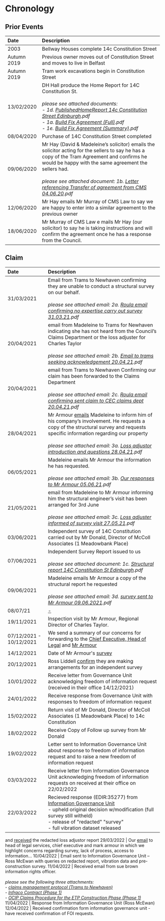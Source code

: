# Chronology

## Prior Events

 Date       | Description
 :---       | :---
 2003       | Bellway Houses complete 14c Constitution Street
Autumn 2019 | Previous owner moves out of Constitution Street and moves to live in Belfast
Autumn 2019 | Tram work excavations begin in Constitution Street
13/02/2020  | DH Hall produce the Home Report for 14C Constitution St.<br><br>*please see attached documents:<br>- 1d. [PublishedHomeReport 14c Constitution Street Edinburgh](https://drive.google.com/file/d/1KYnas9RQwc813j1KxsiE7Q7288p9ttpx/view?usp=sharing).pdf<br>- 1a. [Build Fix Agreement (Full)](https://drive.google.com/file/d/1axehK0ypbzVRB6buLxKXa91GnoMiuMyj/view?usp=sharing).pdf<br>- 1e. [Build Fix Agreement (Summary)](https://drive.google.com/file/d/1axehK0ypbzVRB6buLxKXa91GnoMiuMyj/view?usp=sharing).pdf*
08/04/2020 | Purchase of 14C Constitution Street completed
09/06/2020 | Mr Hay (David & Madeleine’s solicitor) emails the solicitor acting for the sellers to say he has a copy of the Tram Agreement and confirms he would be happy with the same agreement the sellers had.<br><br>*please see attached document: 1b. [Letter referencing Transfer of agreement from CMS 04.06.20](https://drive.google.com/file/d/1_GoQjY4xUPKNReH9s1suqDZEg0VXoIse/view?usp=sharing).pdf*
12/06/2020 | Mr Hay emails Mr Murray of CMS Law to say we are happy to enter into a similar agreement to the previous owner
18/06/2020 | Mr Murray of CMS Law e mails Mr Hay (our solicitor) to say he is taking instructions and will confirm the agreement once he has a response from the Council.

## Claim

Date       | Description
:---       | :---
31/03/2021 | Email from Trams to Newhaven confirming they are unable to conduct a structural survey on our behalf.<br><br>*please see attached email: 2a. [Roula email confirming no expertise carry out survey 31.03.21](https://drive.google.com/file/d/1A_MqgrRMiuVzmLzzZADwEOSp9KSum84m/view?usp=sharing).pdf*
20/04/2021 | email from Madeleine to Trams for Newhaven indicating she has not heard from the Council’s Claims Department or the loss adjuster for Charles Taylor<br><br>*please see attached email: 2b. [Email to trams seeking acknowledgement 20.04.21](https://drive.google.com/file/d/1CdC3r2iISO-XlJ0kEuIIuS3FXrEtr0qh/view?usp=sharing).pdf*
20/04/2021 | email from Trams to Newhaven Confirming our claim has been forwarded to the Claims Department<br><br>*please see attached email: 2c. [Roula email confirming sent claim to CEC claims dept 20.04.21](https://drive.google.com/file/d/1G3dyQpPDkKtF1ZIvN0bNRybmMxc0eKUQ/view?usp=sharing).pdf*
28/04/2021 | Mr Armour [emails](https://drive.google.com/file/d/1W0B234Us9oVcOA1iuFtsY2WFCJmocw8M/view?usp=sharing) Madeleine to inform him of his company’s involvement.  He requests a copy of the  structural survey and requests specific information regarding our property<br><br>*please see attached email: 3a. [Loss adjustor introduction and questions 28.04.21](https://drive.google.com/file/d/1-vb59J1Qbch7ZI9cDGNHaLlWB7Ro8Wo1/view?usp=sharing).pdf*
06/05/2021 | Madeleine emails Mr Armour the information he has requested.<br><br>*please see attached email: 3b. [Our responses to Mr Armour 05.06.21](https://drive.google.com/file/d/1LXvKEPhydJm8P3aicSjDzdn8owTQEEh6/view?usp=sharing).pdf*
21/05/2021 | email from Madeleine to Mr Armour informing him the structural engineer’s visit has been arranged for 3rd June<br><br>*please see attached email: 3c. [Loss adjuster informed of survey visit 27.05.21](https://drive.google.com/file/d/18zoiGufURT9pnjOmBY1owP_fIf-7AvJK/view?usp=sharing).pdf*
03/06/2021 | Independent survey of 14C Constitution carried out by Mr Donald, Director of McColl Associates (1 Meadowbank Place)
07/06/2021 | Independent Survey Report issued to us<br><br>*please see attached document: 1c. [Structural report 14C Constitution St Edinburgh](https://drive.google.com/file/d/16tjLVnqsAN4-_qOWPmVTHxH2CIvtvF2p/view?usp=sharing).pdf*
09/06/2021 | Madeleine emails Mr Armour a copy of the structural report he requested<br><br>*please see attached email: 3d. [survey sent to Mr Armour 09.06.2021](https://drive.google.com/file/d/1_ttW67Be7nv0-moE2-Wb-8k0MgBJF1fq/view?usp=sharing).pdf*
08/07/21 | [-](https://drive.google.com/file/d/1bmMES3kZme937qWwIlNpMnX34nEhO-tD/view?usp=sharing)
19/11/2021 | Inspection visit by Mr Armour, Regional Director of Charles Taylor.
07/12/2021 - 10/12/2021 | We send a summary of our concerns for forwarding to the [Chief Executive, Head of Legal](https://drive.google.com/file/d/1wpINZT8Kwr3SD4JgY3X_LYNTAHts1vSo/view?usp=sharing) and [Mr Armour](https://drive.google.com/file/d/1Az9WtRcTsL7LsoXeq3ADaeJ8zhH3sNK9/view?usp=sharing)
14/12/2021 | Date of Mr Armour's [survey](https://drive.google.com/file/d/13rkYKQNkhUWkG64x8G0i9ip3C4h1FBPT/view?usp=sharing)
20/12/2021 | Ross Liddell [confirm](https://drive.google.com/file/d/1d71ovfBepJybVx8Tys9mIL60BAZHUg-c/view?usp=sharing) they are making arrangements for an independent survey
10/01/2022 | Receive letter from Governance Unit acknowledging freedom of information request (received in their office 14/12/2021)
24/01/2022 | Receive response from Governance Unit with responses to freedom of information request
15/02/2022 | Return visit of Mr Donald, Director of McColl Associates (1 Meadowbank Place) to 14c Constitution
18/02/2022 | Receive Copy of Follow up survey from Mr Donald
19/02/2022 | Letter sent to Information Governance Unit about response to freedom of information request and to raise a new freedom of information request 
03/03/2022 | Receive letter from Information Governance Unit acknowledging freedom of information requests on received at their office on 22/02/2022
22/03/2022 | Recieved response (EDIR:35277) from [Information Governance Unit](https://drive.google.com/file/d/1fION1LzR1SjUaSosBvBG5RocoVU4WAtL/view?usp=sharing)<br>- upheld original decision w/modification (full survey still witheld)<br>- release of "redacted" "survey"<br>- full vibration dataset released
and [received](https://drive.google.com/file/d/15NxguTT51wGbb344jeV49oTZrLNB7QCl/view?usp=sharing) the redacted loss adjustor report
29/03/2022 | Our [email](https://docs.google.com/document/d/1s_TdPM-f1yzGj7Y5HCi_QVMh1NV5qcqw/edit?usp=sharing&ouid=115287510660600847101&rtpof=true&sd=true) to head of legal services, chief executive and mark armour in which we highlight concerns regarding survey, lack of process, access to information...
10/04/2022 | Email sent to Information Governance Unit – Ross McEwan with queries on redacted report, vibration data and pre-construction survey.
11/04/2022 | Received email from sue brown information rights officer.<br><br>*please see the following three attachments:<br>- [claims management protocol (Trams to Newhaven)](https://drive.google.com/file/d/137K-NU68mOE2poHjBavn-dyTn-r1ATJk/view?usp=sharing)<br>- [Infraco Contract (Phase 1)](https://drive.google.com/file/d/1K8GxCKk9Dn0wyo3u2pGaC5jHMFBIAvXq/view?usp=sharing)<br>- [OCIP Claims Procedure for the ETP Construction Phase (Phase 1)](https://drive.google.com/file/d/1S--Z9Wq6ZpZI1sCqtOKDoTungwjtHzTY/view?usp=sharing)*
11/04/2022 | Response from Information Governance Unit (Ross McEwan)
12/04/2022 | Received confirmation form information governance unit - have received confirmation of FOI requests.
